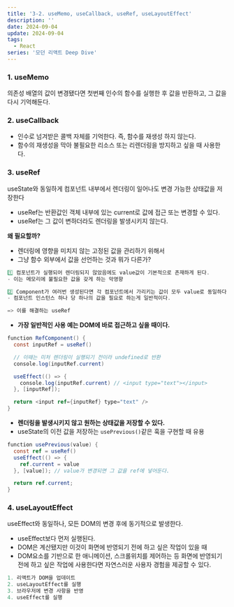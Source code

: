 ```yaml
---
title: '3-2. useMemo, useCallback, useRef, useLayoutEffect'
description: ''
date: 2024-09-04
update: 2024-09-04
tags:
  - React
series: '모던 리액트 Deep Dive'
---
```


### 1. useMemo

의존성 배열의 값이 변경됐다면 첫번째 인수의 함수를 실행한 후 값을 반환하고, 그 값을 다시 기억해둔다.

### 2. useCallback

- 인수로 넘겨받은 콜백 자체를 기억한다. 즉, 함수를 재생성 하지 않는다.
- 함수의 재생성을 막아 불필요한 리소스 또는 리렌더링을 방지하고 싶을 때 사용한다.

### 3. useRef

useState와 동일하게 컴포넌트 내부에서 렌더링이 일어나도 변경 가능한 상태값을 저장한다

- useRef는 반환값인 객체 내부에 있는 current로 값에 접근 또는 변경할 수 있다.
- useRef는 그 값이 변하더라도 렌더링을 발생시키지 않는다.

**왜 필요할까?**

- 렌더링에 영향을 미치지 않는 고정된 값을 관리하기 위해서
- 그냥 함수 외부에서 값을 선언하는 것과 뭐가 다른가?

```cs
1️⃣ 컴포넌트가 실행되어 렌더링되지 않았음에도 value값이 기본적으로 존재하게 된다.
- 이는 메모리에 불필요한 값을 갖게 하는 악영향

2️⃣ Component가 여러번 생성된다면 각 컴포넌트에서 가리키는 값이 모두 value로 동일하다.
- 컴포넌트 인스턴스 하나 당 하나의 값을 필요로 하는게 일반적이다.

=> 이를 해결하는 useRef
```

- **가장 일반적인 사용 예는 DOM에 바로 접근하고 싶을 때이다.**

```cs
function RefComponent() {
  const inputRef = useRef()

  // 이때는 미처 렌더링이 실행되기 전이라 undefined로 반환
  console.log(inputRef.current)

  useEffect(() => {
    console.log(inputRef.current) // <input type="text"></input>
  }, [inputRef]);

  return <input ref={inputRef} type="text" />
}
```

- **렌더링을 발생시키지 않고 원하는 상태값을 저장할 수 있다.**
- useState의 이전 값을 저장하는 `usePrevious()`같은 훅을 구현할 때 유용

```cs
function usePrevious(value) {
  const ref = useRef()
  useEffect(() => {
    ref.current = value
  }, [value]); // value가 변경되면 그 값을 ref에 넣어둔다.

  return ref.current;
}
```

### 4. useLayoutEffect

useEffect와 동일하나, 모든 DOM의 변경 후에 동기적으로 발생한다.

- useEffect보다 먼저 실행된다.
- DOM은 계산됐지만 이것이 화면에 반영되기 전에 하고 싶은 작업이 있을 때
- DOM요소를 기반으로 한 애니메이션, 스크롤위치를 제어하는 등 화면에 반영되기 전에 하고 싶은 작업에 사용한다면 자연스러운 사용자 경험을 제공할 수 있다.

```cs
1. 리액트가 DOM을 업데이트
2. useLayoutEffect를 실행
3. 브라우저에 변경 사항을 반영
4. useEffect를 실행
```
